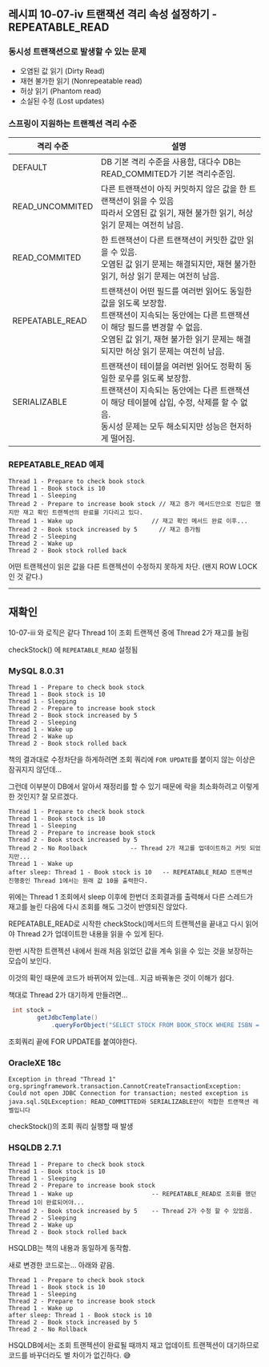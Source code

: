 ## 레시피 10-07-iv 트랜잭션 격리 속성 설정하기 - REPEATABLE_READ 

### 동시성 트랜잭션으로 발생할 수 있는 문제

* 오염된 값 읽기 (Dirty Read)
* 재현 불가한 읽기 (Nonrepeatable read)
* 허상 읽기 (Phantom read)
* 소실된 수정 (Lost updates)



### 스프링이 지원하는 트랜젝션 격리 수준

| 격리 수준       | 설명                                                         |
| --------------- | ------------------------------------------------------------ |
| DEFAULT         | DB 기본 격리 수준을 사용함, 대다수 DB는 READ_COMMITED가 기본 격리수준임. |
| READ_UNCOMMITED | 다른 트랜잭션이 아직 커밋하지 않은 값을 한 트랜잭션이 읽을 수 있음<br />따라서 오염된 값 읽기, 재현 불가한 읽기, 허상 읽기 문제는 여전히 남음. |
| READ_COMMITED   | 한 트랜잭션이 다른 트랜잭션이 커밋한 값만 읽을 수 있음.<br />오염된 값 읽기 문제는 해결되지만, 재현 불가한 읽기, 허상 읽기 문제는 여전히 남음. |
| REPEATABLE_READ | 트랜잭션이 어떤 필드를 여러번 읽어도 동일한 값을 읽도록 보장함.<br />트랜잭션이 지속되는 동안에는 다른 트랜잭션이 해당 필드를 변경할 수 없음.<br />오염된 값 읽기, 재현 불가한 읽기 문제는 해결되지만 허상 읽기 문제는 여전히 남음. |
| SERIALIZABLE    | 트랜잭션이 테이블을 여러번 읽어도 정확히 동일한 로우를 읽도록 보장함.<br />트랜잭션이 지속되는 동안에는 다른 트랜잭션이 해당 테이블에 삽입, 수정, 삭제를 할 수 없음.<br />동시성 문제는 모두 해소되지만 성능은 현저하게 떨어짐. |



### REPEATABLE_READ  예제

```
Thread 1 - Prepare to check book stock
Thread 1 - Book stock is 10
Thread 1 - Sleeping
Thread 2 - Prepare to increase book stock // 재고 증가 메서드안으로 진입은 했지만 재고 확인 트랜젝션의 완료를 기다리고 있다.
Thread 1 - Wake up						// 재고 확인 메서드 완료 이후...
Thread 2 - Book stock increased by 5	  // 재고 증가됨
Thread 2 - Sleeping
Thread 2 - Wake up
Thread 2 - Book stock rolled back
```

어떤 트랜젝션이 읽은 값을 다른 트랜젝션이 수정하지 못하게 차단. (왠지 ROW LOCK 인 것 같다.)

---

## 재확인

10-07-iii  와 로직은 같다 Thread 1이 조회 트랜젝션 중에 Thread 2가 재고를 늘림

checkStock() 에  `REPEATABLE_READ` 설정됨



### MySQL 8.0.31

```
Thread 1 - Prepare to check book stock
Thread 1 - Book stock is 10
Thread 1 - Sleeping
Thread 2 - Prepare to increase book stock
Thread 2 - Book stock increased by 5
Thread 2 - Sleeping
Thread 1 - Wake up
Thread 2 - Wake up
Thread 2 - Book stock rolled back
```

책의 결과대로 수정차단을 하게하려면 조회 쿼리에 `FOR UPDATE`를 붙이지 않는 이상은 잠궈지지 않던데...

그런데 이부분이 DB에서 알아서 재정리를 할 수 있기 때문에 락을 최소화하려고 이렇게한 것인지? 잘 모르겠다.



```
Thread 1 - Prepare to check book stock
Thread 1 - Book stock is 10
Thread 1 - Sleeping
Thread 2 - Prepare to increase book stock
Thread 2 - Book stock increased by 5
Thread 2 - No Roolback            -- Thread 2가 재고를 업데이트하고 커밋 되었지만...
Thread 1 - Wake up
after sleep: Thread 1 - Book stock is 10   -- REPEATABLE_READ 트랜젝션 진행중인 Thread 1에서는 원래 값 10을 출력한다.
```

위에는 Thread 1 조회에서 sleep 이후에  한번더 조회결과를 출력해서 다른 스레드가 재고를 늘린 다음에 다시 조회를 해도 그것이 반영되진 않았다. 

REPEATABLE_READ로 시작한 checkStock()메서드의 트랜젝션을 끝내고 다시 읽어야 Thread 2가 업데이트한 내용을 읽을 수 있게 된다. 

한번 시작한 트랜젝션 내에서 원래 처음 읽었던 값을 계속 읽을 수 있는 것을 보장하는 모습이 보인다.

이것의 확인 때문에 코드가 바뀌어져 있는데.. 지금 바꿔놓은 것이 이해가 쉽다.



책대로 Thread 2가 대기하게 만들려면...

```java
 int stock =
        getJdbcTemplate()
            .queryForObject("SELECT STOCK FROM BOOK_STOCK WHERE ISBN = ? FOR UPDATE", Integer.class, isbn);
```

조회쿼리 끝에 FOR UPDATE를 붙여야한다.





### OracleXE 18c

```
Exception in thread "Thread 1" org.springframework.transaction.CannotCreateTransactionException: Could not open JDBC Connection for transaction; nested exception is java.sql.SQLException: READ_COMMITTED와 SERIALIZABLE만이 적합한 트랜잭션 레벨입니다
```

checkStock()의 조회 쿼리 실행할 때 발생



### HSQLDB 2.7.1

```
Thread 1 - Prepare to check book stock
Thread 1 - Book stock is 10
Thread 1 - Sleeping
Thread 2 - Prepare to increase book stock
Thread 1 - Wake up                      -- REPEATABLE_READ로 조회를 했던 Thread 1이 완료되어야...
Thread 2 - Book stock increased by 5    -- Thread 2가 수정 할 수 있었음.
Thread 2 - Sleeping
Thread 2 - Wake up
Thread 2 - Book stock rolled back

```

HSQLDB는 책의 내용과 동일하게 동작함.



새로 변경한 코드로는... 아래와 같음.

```
Thread 1 - Prepare to check book stock
Thread 1 - Book stock is 10
Thread 1 - Sleeping
Thread 2 - Prepare to increase book stock
Thread 1 - Wake up
after sleep: Thread 1 - Book stock is 10
Thread 2 - Book stock increased by 5
Thread 2 - No Rollback
```

HSQLDB에서는 조회 트랜젝션이 완료될 때까지 재고 업데이트 트랜젝션이 대기하므로 코드를 바꾸더라도 별 차이가 없긴하다. 😅

